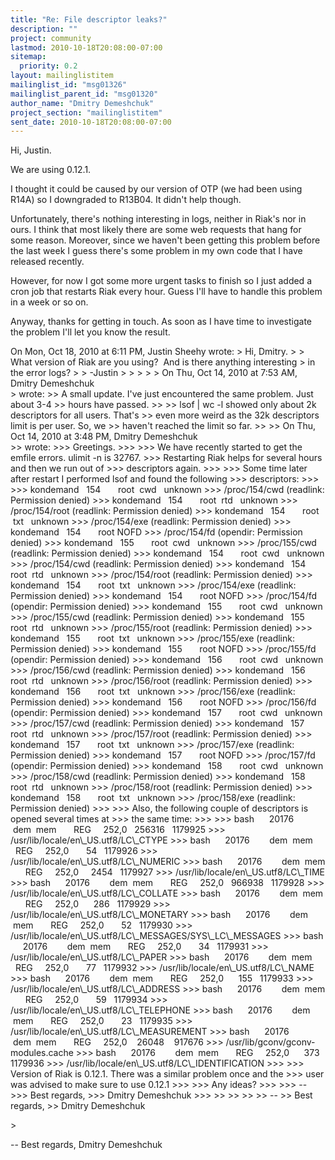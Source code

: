 ```yaml
---
title: "Re: File descriptor leaks?"
description: ""
project: community
lastmod: 2010-10-18T20:08:00-07:00
sitemap:
  priority: 0.2
layout: mailinglistitem
mailinglist_id: "msg01326"
mailinglist_parent_id: "msg01320"
author_name: "Dmitry Demeshchuk"
project_section: "mailinglistitem"
sent_date: 2010-10-18T20:08:00-07:00
---
```



Hi, Justin.

We are using 0.12.1.

I thought it could be caused by our version of OTP (we had been using
R14A) so I downgraded to R13B04. It didn't help though.

Unfortunately, there's nothing interesting in logs, neither in Riak's
nor in ours. I think that most likely there are some web requests that
hang for some reason. Moreover, since we haven't been getting this
problem before the last week I guess there's some problem in my own
code that I have released recently.

However, for now I got some more urgent tasks to finish so I just
added a cron job that restarts Riak every hour. Guess I'll have to
handle this problem in a week or so on.

Anyway, thanks for getting in touch. As soon as I have time to
investigate the problem I'll let you know the result.

On Mon, Oct 18, 2010 at 6:11 PM, Justin Sheehy  wrote:
&gt; Hi, Dmitry.
&gt;
&gt; What version of Riak are you using?  And is there anything interesting
&gt; in the error logs?
&gt;
&gt; -Justin
&gt;
&gt;
&gt;
&gt;
&gt; On Thu, Oct 14, 2010 at 7:53 AM, Dmitry Demeshchuk  
&gt; wrote:
&gt;&gt; A small update. I've just encountered the same problem. Just about 3-4
&gt;&gt; hours have passed.
&gt;&gt;
&gt;&gt; lsof | wc -l showed only about 2k descriptors for all users. That's
&gt;&gt; even more weird as the 32k descriptors limit is per user. So, we
&gt;&gt; haven't reached the limit so far.
&gt;&gt;
&gt;&gt; On Thu, Oct 14, 2010 at 3:48 PM, Dmitry Demeshchuk  
&gt;&gt; wrote:
&gt;&gt;&gt; Greetings.
&gt;&gt;&gt;
&gt;&gt;&gt; We have recently started to get the emfile errors. ulimit -n is 32767.
&gt;&gt;&gt; Restarting Riak helps for several hours and then we run out of
&gt;&gt;&gt; descriptors again.
&gt;&gt;&gt;
&gt;&gt;&gt; Some time later after restart I performed lsof and found the following
&gt;&gt;&gt; descriptors:
&gt;&gt;&gt;
&gt;&gt;&gt; kondemand   154       root  cwd   unknown
&gt;&gt;&gt; /proc/154/cwd (readlink: Permission denied)
&gt;&gt;&gt; kondemand   154       root  rtd   unknown
&gt;&gt;&gt; /proc/154/root (readlink: Permission denied)
&gt;&gt;&gt; kondemand   154       root  txt   unknown
&gt;&gt;&gt; /proc/154/exe (readlink: Permission denied)
&gt;&gt;&gt; kondemand   154       root NOFD
&gt;&gt;&gt; /proc/154/fd (opendir: Permission denied)
&gt;&gt;&gt; kondemand   155       root  cwd   unknown
&gt;&gt;&gt; /proc/155/cwd (readlink: Permission denied)
&gt;&gt;&gt; kondemand   154       root  cwd   unknown
&gt;&gt;&gt; /proc/154/cwd (readlink: Permission denied)
&gt;&gt;&gt; kondemand   154       root  rtd   unknown
&gt;&gt;&gt; /proc/154/root (readlink: Permission denied)
&gt;&gt;&gt; kondemand   154       root  txt   unknown
&gt;&gt;&gt; /proc/154/exe (readlink: Permission denied)
&gt;&gt;&gt; kondemand   154       root NOFD
&gt;&gt;&gt; /proc/154/fd (opendir: Permission denied)
&gt;&gt;&gt; kondemand   155       root  cwd   unknown
&gt;&gt;&gt; /proc/155/cwd (readlink: Permission denied)
&gt;&gt;&gt; kondemand   155       root  rtd   unknown
&gt;&gt;&gt; /proc/155/root (readlink: Permission denied)
&gt;&gt;&gt; kondemand   155       root  txt   unknown
&gt;&gt;&gt; /proc/155/exe (readlink: Permission denied)
&gt;&gt;&gt; kondemand   155       root NOFD
&gt;&gt;&gt; /proc/155/fd (opendir: Permission denied)
&gt;&gt;&gt; kondemand   156       root  cwd   unknown
&gt;&gt;&gt; /proc/156/cwd (readlink: Permission denied)
&gt;&gt;&gt; kondemand   156       root  rtd   unknown
&gt;&gt;&gt; /proc/156/root (readlink: Permission denied)
&gt;&gt;&gt; kondemand   156       root  txt   unknown
&gt;&gt;&gt; /proc/156/exe (readlink: Permission denied)
&gt;&gt;&gt; kondemand   156       root NOFD
&gt;&gt;&gt; /proc/156/fd (opendir: Permission denied)
&gt;&gt;&gt; kondemand   157       root  cwd   unknown
&gt;&gt;&gt; /proc/157/cwd (readlink: Permission denied)
&gt;&gt;&gt; kondemand   157       root  rtd   unknown
&gt;&gt;&gt; /proc/157/root (readlink: Permission denied)
&gt;&gt;&gt; kondemand   157       root  txt   unknown
&gt;&gt;&gt; /proc/157/exe (readlink: Permission denied)
&gt;&gt;&gt; kondemand   157       root NOFD
&gt;&gt;&gt; /proc/157/fd (opendir: Permission denied)
&gt;&gt;&gt; kondemand   158       root  cwd   unknown
&gt;&gt;&gt; /proc/158/cwd (readlink: Permission denied)
&gt;&gt;&gt; kondemand   158       root  rtd   unknown
&gt;&gt;&gt; /proc/158/root (readlink: Permission denied)
&gt;&gt;&gt; kondemand   158       root  txt   unknown
&gt;&gt;&gt; /proc/158/exe (readlink: Permission denied)
&gt;&gt;&gt;
&gt;&gt;&gt; Also, the following couple of descriptors is opened several times at
&gt;&gt;&gt; the same time:
&gt;&gt;&gt;
&gt;&gt;&gt; bash      20176        dem  mem       REG     252,0   256316   1179925
&gt;&gt;&gt; /usr/lib/locale/en\\_US.utf8/LC\\_CTYPE
&gt;&gt;&gt; bash      20176        dem  mem       REG     252,0       54   1179926
&gt;&gt;&gt; /usr/lib/locale/en\\_US.utf8/LC\\_NUMERIC
&gt;&gt;&gt; bash      20176        dem  mem       REG     252,0     2454   1179927
&gt;&gt;&gt; /usr/lib/locale/en\\_US.utf8/LC\\_TIME
&gt;&gt;&gt; bash      20176        dem  mem       REG     252,0   966938   1179928
&gt;&gt;&gt; /usr/lib/locale/en\\_US.utf8/LC\\_COLLATE
&gt;&gt;&gt; bash      20176        dem  mem       REG     252,0      286   1179929
&gt;&gt;&gt; /usr/lib/locale/en\\_US.utf8/LC\\_MONETARY
&gt;&gt;&gt; bash      20176        dem  mem       REG     252,0       52   1179930
&gt;&gt;&gt; /usr/lib/locale/en\\_US.utf8/LC\\_MESSAGES/SYS\\_LC\\_MESSAGES
&gt;&gt;&gt; bash      20176        dem  mem       REG     252,0       34   1179931
&gt;&gt;&gt; /usr/lib/locale/en\\_US.utf8/LC\\_PAPER
&gt;&gt;&gt; bash      20176        dem  mem       REG     252,0       77   1179932
&gt;&gt;&gt; /usr/lib/locale/en\\_US.utf8/LC\\_NAME
&gt;&gt;&gt; bash      20176        dem  mem       REG     252,0      155   1179933
&gt;&gt;&gt; /usr/lib/locale/en\\_US.utf8/LC\\_ADDRESS
&gt;&gt;&gt; bash      20176        dem  mem       REG     252,0       59   1179934
&gt;&gt;&gt; /usr/lib/locale/en\\_US.utf8/LC\\_TELEPHONE
&gt;&gt;&gt; bash      20176        dem  mem       REG     252,0       23   1179935
&gt;&gt;&gt; /usr/lib/locale/en\\_US.utf8/LC\\_MEASUREMENT
&gt;&gt;&gt; bash      20176        dem  mem       REG     252,0    26048    917676
&gt;&gt;&gt; /usr/lib/gconv/gconv-modules.cache
&gt;&gt;&gt; bash      20176        dem  mem       REG     252,0      373   1179936
&gt;&gt;&gt; /usr/lib/locale/en\\_US.utf8/LC\\_IDENTIFICATION
&gt;&gt;&gt;
&gt;&gt;&gt; Version of Riak is 0.12.1. There was a similar problem once and the
&gt;&gt;&gt; user was advised to make sure to use 0.12.1
&gt;&gt;&gt;
&gt;&gt;&gt; Any ideas?
&gt;&gt;&gt;
&gt;&gt;&gt; --
&gt;&gt;&gt; Best regards,
&gt;&gt;&gt; Dmitry Demeshchuk
&gt;&gt;&gt;
&gt;&gt;
&gt;&gt;
&gt;&gt;
&gt;&gt; --
&gt;&gt; Best regards,
&gt;&gt; Dmitry Demeshchuk

&gt;

-- 
Best regards,
Dmitry Demeshchuk

